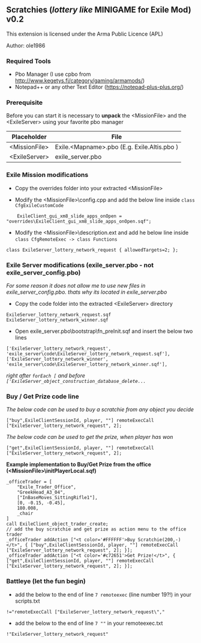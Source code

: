 ## Scratchies (*lottery like* MINIGAME for Exile Mod) v0.2

This extension is licensed under the Arma Public Licence (APL)

Author: ole1986

### Required Tools

+ Pbo Manager (I use cpbo from http://www.kegetys.fi/category/gaming/armamods/)
+ Notepad++ or any other Text Editor (https://notepad-plus-plus.org/)

### Prerequisite

Before you can start it is necessary to **unpack** the &lt;MissionFile&gt; and the &lt;ExileServer&gt; using your favorite pbo manager

Placeholder         | File
------------------- | -------------
&lt;MissionFile&gt; | Exile.&lt;Mapname&gt;.pbo (E.g. Exile.Altis.pbo )
&lt;ExileServer&gt; | exile_server.pbo

### Exile Mission modifications

+ Copy the overrides folder into your extracted &lt;MissionFile&gt;

+ Modify the &lt;MissionFile&gt;\config.cpp and add the below line inside `class CfgExileCustomCode`

```
	ExileClient_gui_xm8_slide_apps_onOpen = "overrides\ExileClient_gui_xm8_slide_apps_onOpen.sqf";
```

+ Modify the &lt;MissionFile&gt;\description.ext and add he below line inside  `class CfgRemoteExec -> class Functions`

```
class ExileServer_lottery_network_request { allowedTargets=2; };
```

### Exile Server modifications (exile_server.pbo - not exile_server_config.pbo)

*For some reason it does not allow me to use new files in exile_server_config.pbo. thats why its located in exile_server.pbo*

+ Copy the code folder into the extracted &lt;ExileServer&gt; directory

```
ExileServer_lottery_network_request.sqf
ExileServer_lottery_network_winner.sqf
```

+ Open exile_server.pbo\bootstrap\fn_preInit.sqf and insert the below two lines

```
['ExileServer_lottery_network_request', 'exile_server\code\ExileServer_lottery_network_request.sqf'],
['ExileServer_lottery_network_winner', 'exile_server\code\ExileServer_lottery_network_winner.sqf'],
```

*right after `forEach [` and before `['ExileServer_object_construction_database_delete...`*

### Buy / Get Prize code line

*The below code can be used to buy a scratchie from any object you decide*

`["buy",ExileClientSessionId, player, ""] remoteExecCall ["ExileServer_lottery_network_request", 2];`

*The below code can be used to get the prize, when player has won*

`["get",ExileClientSessionId, player, ""] remoteExecCall ["ExileServer_lottery_network_request", 2];`

**Example implementation to Buy/Get Prize from the office (&lt;MissionFile&gt;\initPlayerLocal.sqf)**
```
_officeTrader = [
    "Exile_Trader_Office",
    "GreekHead_A3_04",
    ["InBaseMoves_SittingRifle1"],
    [0, -0.15, -0.45],
    180.008,
    _chair
]
call ExileClient_object_trader_create;
// add the buy scratchie and get prize as action menu to the office trader
_officeTrader addAction ["<t color='#FFFFFF'>Buy Scratchie(200,-)</t>", { ["buy",ExileClientSessionId, player, ""] remoteExecCall ["ExileServer_lottery_network_request", 2]; }];
_officeTrader addAction ["<t color='#c72651'>Get Prize!</t>", { ["get",ExileClientSessionId, player, ""] remoteExecCall ["ExileServer_lottery_network_request", 2]; }];
```

### Battleye (let the fun begin)

+ add the below to the end of line `7 remoteexec` (line number 19?!) in your scripts.txt

`!="remoteExecCall ["ExileServer_lottery_network_request\","`

+ add the below to the end of line `7 ""` in your remoteexec.txt

 `!"ExileServer_lottery_network_request"`
